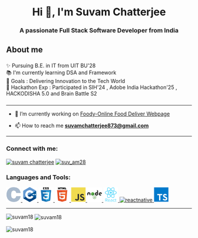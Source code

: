 
### 
<h1 align="center">Hi 👋, I'm Suvam Chatterjee</h1>
<h3 align="center">A passionate Full Stack Software Developer from India</h3>
<h2 align="left">About me</h2>

###

<p align="left">✨ Pursuing B.E. in IT from UIT BU'28<br>📚 I'm currently learning DSA and Framework<br>🎯 Goals : Delivering Innovation to the Tech World<br>🎲 Hackathon Exp : Participated in SIH'24 , Adobe India Hackathon'25 , HACKODISHA 5.0 and Brain Battle S2 </p>

###


<hr>

- 🔭 I’m currently working on   [Foody-Online Food Deliver Webpage](https://foody-ruddy.vercel.app/)

- 📫 How to reach me   **suvamchatterjee873@gmail.com**
 <hr>

<h3 align="left">Connect with me:</h3>
<p align="left">
<a href="https://linkedin.com/in/suvam chatterjee" target="blank"><img align="center" src="https://raw.githubusercontent.com/rahuldkjain/github-profile-readme-generator/master/src/images/icons/Social/linked-in-alt.svg" alt="suvam chatterjee" height="30" width="40" /></a>
<a href="https://instagram.com/suv_am28" target="blank"><img align="center" src="https://raw.githubusercontent.com/rahuldkjain/github-profile-readme-generator/master/src/images/icons/Social/instagram.svg" alt="suv_am28" height="30" width="40" /></a>
</p>

<h3 align="left">Languages and Tools:</h3>
<p align="left"> <a href="https://www.cprogramming.com/" target="_blank" rel="noreferrer"> <img src="https://raw.githubusercontent.com/devicons/devicon/master/icons/c/c-original.svg" alt="c" width="40" height="40"/> </a> <a href="https://www.w3schools.com/cpp/" target="_blank" rel="noreferrer"> <img src="https://raw.githubusercontent.com/devicons/devicon/master/icons/cplusplus/cplusplus-original.svg" alt="cplusplus" width="40" height="40"/> </a> <a href="https://www.w3schools.com/css/" target="_blank" rel="noreferrer"> <img src="https://raw.githubusercontent.com/devicons/devicon/master/icons/css3/css3-original-wordmark.svg" alt="css3" width="40" height="40"/> </a> <a href="https://www.w3.org/html/" target="_blank" rel="noreferrer"> <img src="https://raw.githubusercontent.com/devicons/devicon/master/icons/html5/html5-original-wordmark.svg" alt="html5" width="40" height="40"/> </a> <a href="https://developer.mozilla.org/en-US/docs/Web/JavaScript" target="_blank" rel="noreferrer"> <img src="https://raw.githubusercontent.com/devicons/devicon/master/icons/javascript/javascript-original.svg" alt="javascript" width="40" height="40"/> </a> <a href="https://nodejs.org" target="_blank" rel="noreferrer"> <img src="https://raw.githubusercontent.com/devicons/devicon/master/icons/nodejs/nodejs-original-wordmark.svg" alt="nodejs" width="40" height="40"/> </a> <a href="https://reactjs.org/" target="_blank" rel="noreferrer"> <img src="https://raw.githubusercontent.com/devicons/devicon/master/icons/react/react-original-wordmark.svg" alt="react" width="40" height="40"/> </a> <a href="https://reactnative.dev/" target="_blank" rel="noreferrer"> <img src="https://reactnative.dev/img/header_logo.svg" alt="reactnative" width="40" height="40"/> </a> <a href="https://www.typescriptlang.org/" target="_blank" rel="noreferrer"> <img src="https://raw.githubusercontent.com/devicons/devicon/master/icons/typescript/typescript-original.svg" alt="typescript" width="40" height="40"/> </a> </p>
<hr>
<p><img align="left" src="https://github-readme-stats.vercel.app/api/top-langs?username=suvam18&show_icons=true&locale=en&layout=compact" alt="suvam18" /></p>

<p>&nbsp;<img align="center" src="https://github-readme-stats.vercel.app/api?username=suvam18&show_icons=true&locale=en" alt="suvam18" /></p>

<p><img align="center" src="https://github-readme-streak-stats.herokuapp.com/?user=suvam18&" alt="suvam18" /></p>

